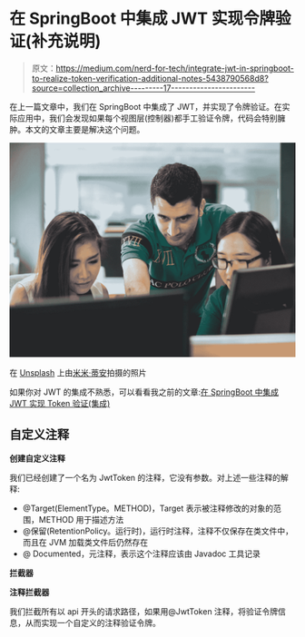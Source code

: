 # 在 SpringBoot 中集成 JWT 实现令牌验证(补充说明)

> 原文：<https://medium.com/nerd-for-tech/integrate-jwt-in-springboot-to-realize-token-verification-additional-notes-5438790568d8?source=collection_archive---------17----------------------->

在上一篇文章中，我们在 SpringBoot 中集成了 JWT，并实现了令牌验证。在实际应用中，我们会发现如果每个视图层(控制器)都手工验证令牌，代码会特别臃肿。本文的文章主要是解决这个问题。

![](img/77be292d1193866ee463b803ce4816f0.png)

在 [Unsplash](https://unsplash.com/s/photos/developer?utm_source=unsplash&utm_medium=referral&utm_content=creditCopyText) 上由[米米·蒂安](https://unsplash.com/@mimithian?utm_source=unsplash&utm_medium=referral&utm_content=creditCopyText)拍摄的照片

如果你对 JWT 的集成不熟悉，可以看看我之前的文章:[在 SpringBoot 中集成 JWT 实现 Token 验证(集成)](https://zivukushingai.medium.com/integrate-jwt-in-springboot-to-achieve-token-verification-integration-60b57b24db19)

## 自定义注释

**创建自定义注释**

我们已经创建了一个名为 JwtToken 的注释，它没有参数。对上述一些注释的解释:

*   @Target(ElementType。METHOD)，Target 表示被注释修改的对象的范围，METHOD 用于描述方法
*   @保留(RetentionPolicy。运行时)，运行时注释，注释不仅保存在类文件中，而且在 JVM 加载类文件后仍然存在
*   @ Documented，元注释，表示这个注释应该由 Javadoc 工具记录

**拦截器**

**注释拦截器**

我们拦截所有以 api 开头的请求路径，如果用@JwtToken 注释，将验证令牌信息，从而实现一个自定义的注释验证令牌。
